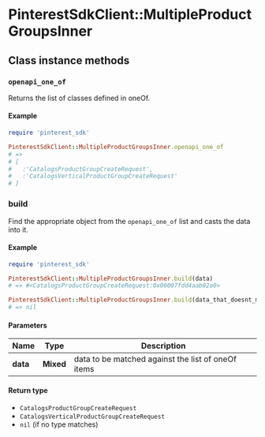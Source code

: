 # PinterestSdkClient::MultipleProductGroupsInner

## Class instance methods

### `openapi_one_of`

Returns the list of classes defined in oneOf.

#### Example

```ruby
require 'pinterest_sdk'

PinterestSdkClient::MultipleProductGroupsInner.openapi_one_of
# =>
# [
#   :'CatalogsProductGroupCreateRequest',
#   :'CatalogsVerticalProductGroupCreateRequest'
# ]
```

### build

Find the appropriate object from the `openapi_one_of` list and casts the data into it.

#### Example

```ruby
require 'pinterest_sdk'

PinterestSdkClient::MultipleProductGroupsInner.build(data)
# => #<CatalogsProductGroupCreateRequest:0x00007fdd4aab02a0>

PinterestSdkClient::MultipleProductGroupsInner.build(data_that_doesnt_match)
# => nil
```

#### Parameters

| Name | Type | Description |
| ---- | ---- | ----------- |
| **data** | **Mixed** | data to be matched against the list of oneOf items |

#### Return type

- `CatalogsProductGroupCreateRequest`
- `CatalogsVerticalProductGroupCreateRequest`
- `nil` (if no type matches)

